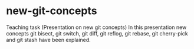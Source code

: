 # new-git-concepts
Teaching task (Presentation on new git concepts)
In this presentation new concepts git bisect, git switch, git diff, git reflog, git rebase, git cherry-pick and git stash have been explained.
